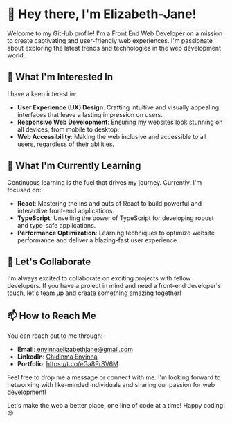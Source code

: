 # 👋 Hey there, I'm Elizabeth-Jane!

Welcome to my GitHub profile! I'm a Front End Web Developer on a mission to create captivating and user-friendly web experiences. I'm passionate about exploring the latest trends and technologies in the web development world.

## 👀 What I'm Interested In

I have a keen interest in:

- **User Experience (UX) Design**: Crafting intuitive and visually appealing interfaces that leave a lasting impression on users.
- **Responsive Web Development**: Ensuring my websites look stunning on all devices, from mobile to desktop.
- **Web Accessibility**: Making the web inclusive and accessible to all users, regardless of their abilities.

## 🌱 What I'm Currently Learning

Continuous learning is the fuel that drives my journey. Currently, I'm focused on:

- **React**: Mastering the ins and outs of React to build powerful and interactive front-end applications.
- **TypeScript**: Unveiling the power of TypeScript for developing robust and type-safe applications.
- **Performance Optimization**: Learning techniques to optimize website performance and deliver a blazing-fast user experience.

## 💞️ Let's Collaborate

I'm always excited to collaborate on exciting projects with fellow developers. If you have a project in mind and need a front-end developer's touch, let's team up and create something amazing together!

## 📫 How to Reach Me

You can reach out to me through:

- **Email**: enyinnaelizabethjane@gmail.com
- **LinkedIn**: [Chidinma Enyinna](www.linkedin.com/in/elizabeth-jan3)
- **Portfolio**: https://t.co/eGa8PrSV6M 

Feel free to drop me a message or connect with me. I'm looking forward to networking with like-minded individuals and sharing our passion for web development!

Let's make the web a better place, one line of code at a time! Happy coding! 😊

